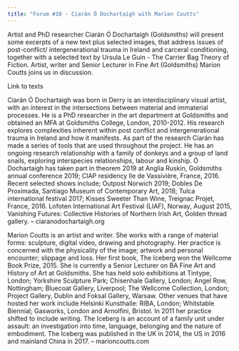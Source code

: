 ```yaml
---
title: "Forum #10 - Ciarán Ó Dochartaigh with Marion Coutts"
---
```


Artist and PhD researcher Ciarán Ó Dochartaigh (Goldsmiths) will present some excerpts of a new text plus selected images, that address issues of post-conflict/ intergenerational trauma in Ireland and carceral conditioning, together with a selected text by Ursula Le Guin - The Carrier Bag Theory of Fiction. Artist, writer and Senior Lecturer in Fine Art (Goldsmiths) Marion Coutts joins us in discussion.

Link to texts

Ciarán Ó Dochartaigh was born in Derry is an interdisciplinary visual artist, with an interest in the intersections between material and immaterial processes. He is a PhD researcher in the art department at Goldsmiths and obtained an MFA at Goldsmiths College, London, 2010-2012. His research explores complexities inherent within post conflict and intergenerational trauma in Ireland and how it manifests. As part of the research Ciarán has made a series of tools that are used throughout the project. He has an ongoing research relationship with a family of donkeys and a group of land snails, exploring interspecies relationships, labour and kinship. Ó Dochartaigh has taken part in theorem 2019 at Anglia Ruskin, Goldsmiths annual conference 2019; CIAP residency Ile de Vassivière, France, 2016. Recent selected shows include; Outpost Norwich 2019; Dobles De Proximada, Santiago Museum of Contemporary Art, 2018; Tulca international festival 2017; Kisses Sweeter Than Wine, Treignac Projet, France, 2016.  Lofoten International Art Festival (LIAF), Norway, August 2015, Vanishing Futures: Collective Histories of Northern Irish Art, Golden thread gallery.  – ciaranodochartaigh.org

Marion Coutts is an artist and writer. She works with a range of material forms: sculpture, digital video, drawing and photography. Her practice is concerned with the physicality of the image; artwork and personal encounter; slippage and loss. Her first book, The Iceberg won the Wellcome Book Prize, 2015. She is currently a Senior Lecturer on BA Fine Art and History of Art at Goldsmiths. She has held solo exhibitions at Tintype, London; Yorkshire Sculpture Park; Chisenhale Gallery, London; Angel Row, Nottingham; Bluecoat Gallery, Liverpool; The Wellcome Collection, London; Project Gallery, Dublin and Foksal Gallery, Warsaw. Other venues that have hosted her work include Helsinki Kunsthalle: RIBA, London; Whitstable Biennial; Gasworks, London and Arnolfini, Bristol. In 2011 her practice shifted to include writing. The Iceberg is an account of a family unit under assault: an investigation into time, language, belonging and the nature of embodiment. The Iceberg was published in the UK in 2014, the US in 2016 and mainland China in 2017. – marioncoutts.com
